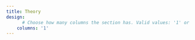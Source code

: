 ```yaml
---
title: Theory
design:
      # Choose how many columns the section has. Valid values: '1' or '2'.
    columns: '1'
---
```

